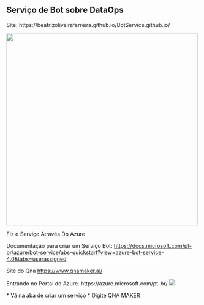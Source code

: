 ## Serviço de Bot sobre DataOps
<p>Site: https://beatrizoliveiraferreira.github.io/BotService.github.io/</p>
<img src = "https://cdn.pixabay.com/photo/2019/03/21/15/51/chatbot-4071274_1280.jpg" width=500 />

Fiz o Serviço Através Do Azure 
<p></p>

Documentação para criar um Serviço Bot: 
https://docs.microsoft.com/pt-br/azure/bot-service/abs-quickstart?view=azure-bot-service-4.0&tabs=userassigned
</p>

Site do Qna
https://www.qnamaker.ai/

<p> Entrando no Portal do Azure. 
https://azure.microsoft.com/pt-br/

<img src= "https://docs.microsoft.com/pt-br/azure/digital-twins/media/how-to-set-up-instance/portal/create-resource.png" />
<p>
* Vá na aba de criar um serviço
* Digite QNA MAKER
</p?



